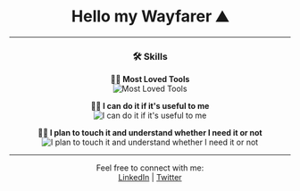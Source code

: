 <h1 align="center">Hello my Wayfarer ⛰️</h1>

---

<h3 align="center">🛠 Skills</h3>

<p align="center">
  <strong>🚀🦀 Most Loved Tools</strong><br>
  <img src="https://skillicons.dev/icons?i=js,discordjs,nodejs,rust,arch,windows,vscode,nginx" alt="Most Loved Tools" />
</p>

<p align="center">
  <strong>🙇‍♀️ I can do it if it's useful to me</strong><br>
  <img src="https://skillicons.dev/icons?i=zig,ts,py,lua,sqlite" alt="I can do it if it's useful to me" />
</p>

<p align="center">
  <strong>🧙‍♂️ I plan to touch it and understand whether I need it or not</strong><br>
  <img src="https://skillicons.dev/icons?i=cpp,c,dotnet,fortran,go,haskell,nim" alt="I plan to touch it and understand whether I need it or not" />
</p>

---

<p align="center">
  Feel free to connect with me:<br>
  <a href="https://linkedin.com/in/your-profile">LinkedIn</a> | <a href="https://twitter.com/your-handle">Twitter</a>
</p>
